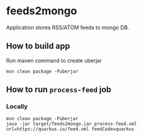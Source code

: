 # feeds2mongo

Application stores RSS/ATOM feeds to mongo DB.


## How to build app

Run maven command to create uberjar
```
mvn clean package -Puberjar
```

## How to run `process-feed` job

### Locally

```
mvn clean package -Puberjar
java -jar target/feeds2mongo.jar process-feed.xml url=https://quarkus.io/feed.xml feedCode=quarkus
```

